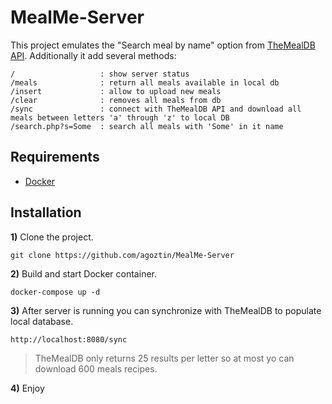 # MealMe-Server
This project emulates the "Search meal by name" option from [TheMealDB API](https://www.themealdb.com/api.php).
Additionally it add several methods:
```
/                   : show server status
/meals              : return all meals available in local db
/insert             : allow to upload new meals
/clear              : removes all meals from db
/sync               : connect with TheMealDB API and download all meals between letters 'a' through 'z' to local DB
/search.php?s=Some  : search all meals with 'Some' in it name
```

## Requirements
* [Docker](https://docs.docker.com/)


## Installation
**1)** Clone the project.
```
git clone https://github.com/agoztin/MealMe-Server
```
**2)** Build and start Docker container.
```
docker-compose up -d
```
**3)** After server is running you can synchronize with TheMealDB to populate local database.
```
http://localhost:8080/sync
```
> TheMealDB only returns 25 results per letter so at most yo can download 600 meals recipes.

**4)** Enjoy